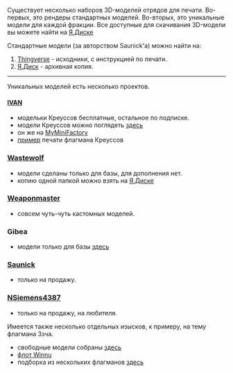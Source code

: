 Существует несколько наборов 3D-моделей отрядов для печати.
Во-первых, это рендеры стандартных моделей. Во-вторых, это уникальные модели для каждой фракции.
Все доступные для скачивания 3D-модели вы можете найти на [Я.Диске](https://disk.yandex.ru/d/luDvT9M7JNbd9w)

Стандартные модели (за авторством Saunick'а) можно найти на:
1) [Thingverse](https://www.thingiverse.com/thing:4191414) - исходники, с инструкцией по печати.
2) [Я.Диск](https://disk.yandex.ru/d/_yFFq-p-_xjCIA) - архивная копия.

---

Уникальных моделей есть несколько проектов.
#### [IVAN](https://www.patreon.com/_IVAN_)
* модельки Креуссов бесплатные, остальное по подписке.
* модели Креуссов можно поглядеть [здесь](https://disk.yandex.ru/d/VgjGbge29R-GmA)
* он же на [MyMiniFactory](https://www.myminifactory.com/users/_IVAN_)
* [пример](https://www.myminifactory.com/prints/3d-print-flagship-for-ghost-of-creuss-from-twilight-imperium-4-37005) печати флагмана Креуссов

### [Wastewolf](https://www.thingiverse.com/wastewolf/designs)
* модели сделаны только для базы, для дополнения нет.
* копию одной папкой можно взять на [Я.Диске](https://disk.yandex.ru/d/PBT29Ec_xZFDHg)

### [Weaponmaster](https://www.thingiverse.com/weaponmaster/designs)
* совсем чуть-чуть кастомных моделей.

### Gibea
* модели только для базы [здесь](https://disk.yandex.ru/d/wWQWqaEsqjp9bw)

### [Saunick](https://www.cgtrader.com/saunick)
* только на продажу.

### [NSiemens4387](https://www.cgtrader.com/nsiemens4387) 
* только на продажу, на любителя.

Имеется также несколько отдельных изысков, к примеру, на тему флагмана Ззча.
* свободные модели собраны [здесь](https://disk.yandex.ru/d/VCU-hWJ8j7A3hQ)
* [флот Winnu](https://www.cgtrader.com/3d-model-collections/winnu-fleet)
* подборка из нескольких флагманов [здесь](https://disk.yandex.ru/d/TEgERQ8ggkfQug)

